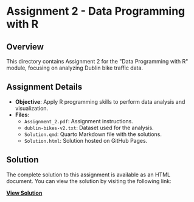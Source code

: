 # Assignment 2 - Data Programming with R

## Overview
This directory contains Assignment 2 for the "Data Programming with R" module, focusing on analyzing Dublin bike traffic data.

## Assignment Details
- **Objective**: Apply R programming skills to perform data analysis and visualization.
- **Files**:
  - `Assignment_2.pdf`: Assignment instructions.
  - `dublin-bikes-v2.txt`: Dataset used for the analysis.
  - `Solution.qmd`: Quarto Markdown file with the solutions.
  - `Solution.html`: Solution hosted on GitHub Pages.

## Solution
The complete solution to this assignment is available as an HTML document. You can view the solution by visiting the following link:

**[View Solution](https://shubhgaur37.github.io/UCD-Autumn-Data-Programming-With-R/Assignment-2/Solution.html)**

